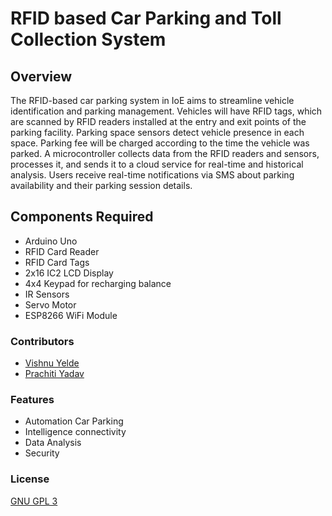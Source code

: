 # RFID based Car Parking and Toll Collection System

## Overview
The RFID-based car parking system in IoE aims to streamline vehicle identification and parking management. Vehicles will have RFID tags, which are scanned by RFID readers installed at the entry and exit points of the parking facility. Parking space sensors detect vehicle presence in each space. Parking fee will be charged according to the time the vehicle was parked. A microcontroller collects data from the RFID readers and sensors, processes it, and sends it to a cloud service for real-time and historical analysis. Users receive real-time notifications via SMS about parking availability and their parking session details.

## Components Required
- Arduino Uno
- RFID Card Reader
- RFID Card Tags
- 2x16 IC2 LCD Display
- 4x4 Keypad for recharging balance
- IR Sensors
- Servo Motor
- ESP8266 WiFi Module

### Contributors
- [Vishnu Yelde](https://github.com/VishnuYelde)
- [Prachiti Yadav](https://github.com/PrachitiYadav)

### Features 
- Automation Car Parking 
- Intelligence connectivity
- Data Analysis
- Security

### License

[GNU GPL 3](https://choosealicense.com/licenses/gpl-3.0/)